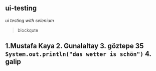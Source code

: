 ## ui-testing
*ui testing with selenium* 
>blockqute

**1.Mustafa Kaya**
2. Gunalaltay
3. göztepe 35
`System.out.println("das wetter is schön")`
4. galip
--
